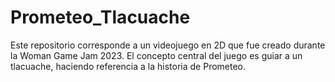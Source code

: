 # Prometeo_Tlacuache
Este repositorio corresponde a un videojuego en 2D que fue creado durante la Woman Game Jam 2023. El concepto central del juego es guiar a un tlacuache, haciendo referencia a la historia de Prometeo.
